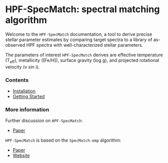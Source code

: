 # HPF-SpecMatch: spectral matching algorithm

Welcome to the `HPF-SpecMatch` documentation, a tool to derive precise stellar parameter estimates by comparing target spectra to a library of as-observed HPF spectra with well-characterized stellar parameters.

The parameters of interest `HPF-SpecMatch` derives are effective temperature (T<sub>eff</sub>), metallicity ([Fe/H]), surface gravity (log g), and projected rotational velocity (v sin i).
 
### Contents

- <a href='installation'>Installation</a>
- <a href='quickstart'>Getting Started</a>

### More information

Further discussion on `HPF-SpecMatch`:

- [Paper](https://arxiv.org/abs/1912.00291)

`HPF-SpecMatch` is based on the `SpecMatch-emp` algorithm:

- [Paper](https://iopscience.iop.org/article/10.3847/1538-4357/836/1/77)
- [Website](https://specmatch-emp.readthedocs.io/en/latest/index.html#)